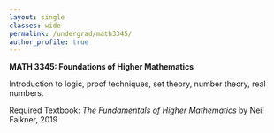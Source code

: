 ```yaml
---
layout: single
classes: wide
permalink: /undergrad/math3345/
author_profile: true
---
```


**MATH 3345: Foundations of Higher Mathematics**

Introduction to logic, proof techniques, set theory, number theory, real numbers.

Required Textbook: *The Fundamentals of Higher Mathematics* by Neil Falkner, 2019
